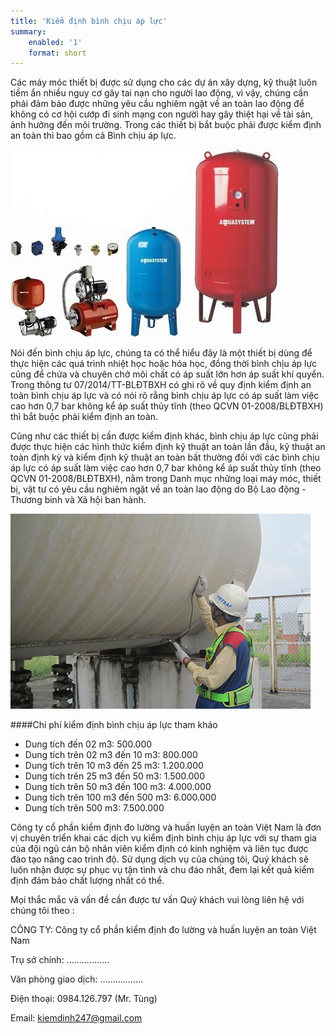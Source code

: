 ```yaml
---
title: 'Kiểm định bình chịu áp lực'
summary:
    enabled: '1'
    format: short
---
```


Các máy móc thiết bị được sử dụng cho các dự án xây dựng, kỹ thuật luôn tiềm ẩn nhiều nguy cơ gây tai nạn cho người lao động, vì vậy, chúng cần phải đảm bảo được những yêu cầu nghiêm ngặt về an toàn lao động để không có cơ hội cướp đi sinh mạng con người hay gây thiệt hại về tài sản, ảnh hưởng đến môi trường. Trong các thiết bị bắt buộc phải được kiểm định an toàn thì bao gồm cả Bình chịu áp lực.

![kiem dinh binh chiu ap luc](kiem-dinh-binh-chiu-ap-luc.jpg)

Nói đến bình chịu áp lực, chúng ta có thể hiểu đây là một thiết bị dùng để thực hiện các quá trình nhiệt học hoặc hóa học, đồng thời bình chịu áp lực cũng để chứa và chuyên chở môi chất có áp suất lớn hơn áp suất khí quyển. Trong thông tư 07/2014/TT-BLĐTBXH có ghi rõ về quy định kiểm định an toàn bình chịu áp lực và có nói rõ rằng bình chịu áp lực có áp suất làm việc cao hơn 0,7 bar không kể áp suất thủy tĩnh (theo QCVN 01-2008/BLĐTBXH) thì bắt buộc phải kiểm định an toàn.

Cũng như các thiết bị cần được kiểm định khác, bình chịu áp lực cũng phải được thực hiện các hình thức kiểm định kỹ thuật an toàn lần đầu, kỹ thuật an toàn định kỳ và kiểm định kỹ thuật an toàn bất thường đối với các bình chịu áp lực có áp suất làm việc cao hơn 0,7 bar không kể áp suất thủy tĩnh (theo QCVN 01-2008/BLĐTBXH), nằm trong Danh mục những loại máy móc, thiết bị, vật tư có yêu cầu nghiêm ngặt về an toàn lao động do Bộ Lao động - Thương binh và Xã hội ban hành.

![kiem dinh binh chiu ap luc 1](kiem-dinh-binh-chiu-ap-luc-1.jpg)

####Chi phí kiểm định bình chịu áp lực tham khảo

- Dung tích đến 02 m3: 500.000
- Dung tích trên 02 m3 đến 10 m3: 800.000
- Dung tích trên 10 m3 đến 25 m3: 1.200.000
- Dung tích trên 25 m3 đến 50 m3: 1.500.000
- Dung tích trên 50 m3 đến 100 m3: 4.000.000
- Dung tích trên 100 m3 đến 500 m3: 6.000.000
- Dung tích trên 500 m3: 7.500.000

Công ty cổ phần kiểm định đo lường và huấn luyện an toàn Việt Nam là đơn vị chuyên triển khai các dịch vụ kiểm định bình chịu áp lực với sự tham gia của đội ngũ cán bộ nhân viên kiểm định có kinh nghiệm và liên tục được đào tạo nâng cao trình độ. Sử dụng dịch vụ của chúng tôi, Quý khách sẽ luôn nhận được sự phục vụ tận tình và chu đáo nhất, đem lại kết quả kiểm định đảm bảo chất  lượng nhất có thể.

Mọi thắc mắc và vấn đề cần được tư vấn Quý khách vui lòng liên hệ với chúng tôi theo :

CÔNG TY: Công ty cổ phần kiểm định đo lường và huấn luyện an toàn Việt Nam

Trụ sở chính: .................

Văn phòng giao dịch: .................

Điện thoại: 0984.126.797 (Mr. Tùng)

Email: kiemdinh247@gmail.com